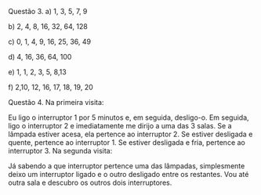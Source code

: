 Questão 3. 
  a) 1, 3, 5, 7, 9

  b) 2, 4, 8, 16, 32, 64, 128

  c) 0, 1, 4, 9, 16, 25, 36, 49

  d) 4, 16, 36, 64, 100

  e) 1, 1, 2, 3, 5, 8,13

  f) 2,10, 12, 16, 17, 18, 19, 20

Questão 4.
Na primeira visita:

Eu ligo o interruptor 1 por 5 minutos e, em seguida, desligo-o. Em seguida, ligo o interruptor 2 e imediatamente me dirijo a uma das 3 salas.
Se a lâmpada estiver acesa, ela pertence ao interruptor 2. Se estiver desligada e quente, pertence ao interruptor 1. Se estiver desligada e fria, pertence ao interruptor 3.
Na segunda visita:

Já sabendo a que interruptor pertence uma das lâmpadas, simplesmente deixo um interruptor ligado e o outro desligado entre os restantes.
Vou até outra sala e descubro os outros dois interruptores.
